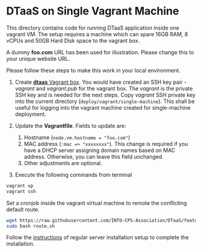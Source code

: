 # DTaaS on Single Vagrant Machine

This directory contains code for running DTaaS application inside one
vagrant VM. The setup requires a machine which can spare 16GB RAM,
8 vCPUs and 50GB Hard Disk space to the vagrant box.

A dummy **foo.com** URL has been used for illustration.
Please change this to your unique website URL.

Please follow these steps to make this work in your local environment.

1. Create [**dtaas** Vagrant box](../make_boxes/dtaas/README.md).
   You would have created an SSH key pair - _vagrant_ and
   _vagrant.pub_ for the vagrant box.
   The _vagrant_ is the private SSH key and is needed for the next steps.
   Copy _vagrant_ SSH private key into the current
   directory (`deploy/vagrant/single-machine`).
   This shall be useful for logging into the vagrant machine
   created for single-machine deployment.

1. Update the **Vagrantfile**. Fields to update are:
    1. Hostname (`node.vm.hostname = "foo.com"`)
    1. MAC address (`:mac => "xxxxxxxx"`). This change is required
       if you have a DHCP server assigning domain names based on MAC
       address. Otherwise, you can leave this field unchanged.
    1. Other adjustments are optional.
1. Execute the following commands from terminal

```bash
vagrant up
vagrant ssh
```

Set a cronjob inside the vagrant virtual machine to
remote the conflicting default route.

```bash
wget https://raw.githubusercontent.com/INTO-CPS-Association/DTaaS/feature/distributed-demo/deploy/vagrant/route.sh
sudo bash route.sh
```

Follow the [instructions](../../README.md) of regular server
installation setup to complete the installation.
